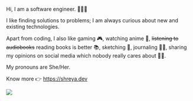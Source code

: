 Hi, I am a software engineer. 👩🏽‍💻

I like finding solutions to problems; I am always curious about new and existing technologies.

Apart from coding, I also like gaming 🎮, watching anime 🦊, ~~listening to audiobooks~~ reading books is better 📚, sketching 📝, journaling ✍🏽, sharing my opinions on social media which nobody really cares about ✌🏽.

My pronouns are She/Her.

<!-- - Email: [shreyashah115@gmail.com](mailto:shreyashah115@gmail.com)
- LinkedIn: [in/shreya115](https://www.linkedin.com/in/shreya115/) -->

Know more 👉 https://shreya.dev

![](https://komarev.com/ghpvc/?username=shreyashah115)
